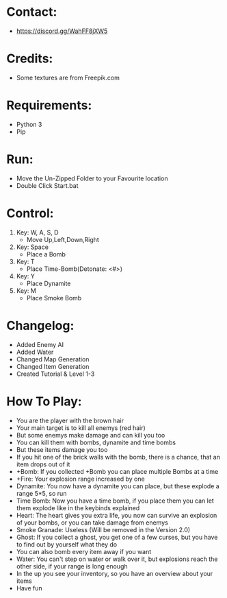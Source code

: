 # Contact:
- https://discord.gg/WahFF8jXW5 

# Credits:
- Some textures are from Freepik.com

# Requirements:
- Python 3
- Pip

# Run:
- Move the Un-Zipped Folder to your Favourite location
- Double Click Start.bat

# Control:
1. Key: W, A, S, D
    - Move Up,Left,Down,Right
2. Key: Space
    - Place a Bomb
3. Key: T
    - Place Time-Bomb(Detonate: <#>)
4. Key: Y
    - Place Dynamite
5. Key: M
    - Place Smoke Bomb

# Changelog:
- Added Enemy AI
- Added Water
- Changed Map Generation
- Changed Item Generation
- Created Tutorial & Level 1-3

# How To Play:
- You are the player with the brown hair
- Your main target is to kill all enemys (red hair)
- But some enemys make damage and can kill you too
- You can kill them with bombs, dynamite and time bombs
- But these items damage you too
- If you hit one of the brick walls with the bomb, there is a chance, that an item drops out of it
- +Bomb: If you collected +Bomb you can place multiple Bombs at a time
- +Fire: Your explosion range increased by one
- Dynamite: You now have a dynamite you can place, but these explode a range 5*5, so run
- Time Bomb: Now you have a time bomb, if you place them you can let them explode like in the keybinds explained
- Heart: The heart gives you extra life, you now can survive an explosion of your bombs, or you can take damage from enemys
- Smoke Granade: Useless (Will be removed in the Version 2.0)
- Ghost: If you collect a ghost, you get one of a few curses, but you have to find out by yourself what they do
- You can also bomb every item away if you want
- Water: You can't step on water or walk over it, but explosions reach the other side, if your range is long enough
- In the up you see your inventory, so you have an overview about your items
- Have fun
